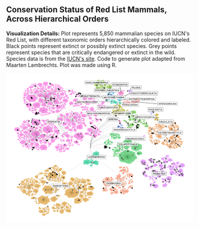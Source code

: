 ## Conservation Status of Red List Mammals, Across Hierarchical Orders

**Visualization Details:** Plot represents 5,850 mammalian species on IUCN's Red List, with different taxonomic orders hierarchically colored and labeled. Black points represent extinct or possibly extinct species. Grey points represent species that are critically endangered or extinct in the wild. Species data is from the [IUCN's site](https://www.iucnredlist.org/search?taxonomies=100041&searchType=species). Code to generate plot adapted from Maarten Lambrechts. Plot was made using R.

<img src="images/redlist_hierarchy_plot.png?raw=true"/>
